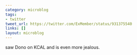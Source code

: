 ```yaml
---
category: microblog
tags:
- twitter
tweet_url: https://twitter.com/ExMember/status/931375540
links: []
layout: microblog
---
```

saw Dono on KCAL and is even more jealous.
